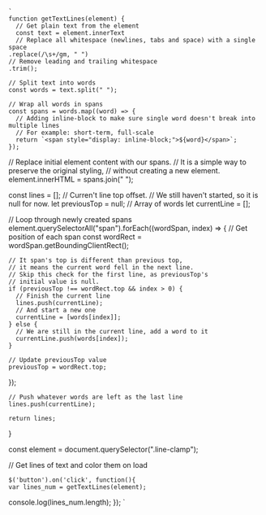     `
    function getTextLines(element) {
      // Get plain text from the element
      const text = element.innerText
      // Replace all whitespace (newlines, tabs and space) with a single space
    .replace(/\s+/gm, " ")
    // Remove leading and trailing whitespace
    .trim();

    // Split text into words
    const words = text.split(" ");

    // Wrap all words in spans
    const spans = words.map((word) => {
      // Adding inline-block to make sure single word doesn't break into multiple lines
      // For example: short-term, full-scale
      return `<span style="display: inline-block;">${word}</span>`;
    });

  // Replace initial element content with our spans.
  // It is a simple way to preserve the original styling,
  // without creating a new element.
  element.innerHTML = spans.join(" ");

  const lines = [];
  // Curren't line top offset.
  // We still haven't started, so it is null for now.
  let previousTop = null;
  // Array of words
  let currentLine = [];

  // Loop through newly created spans
  element.querySelectorAll("span").forEach((wordSpan, index) => {
    // Get position of each span
    const wordRect = wordSpan.getBoundingClientRect();

    // It span's top is different than previous top,
    // it means the current word fell in the next line.
    // Skip this check for the first line, as previousTop's
    // initial value is null.
    if (previousTop !== wordRect.top && index > 0) {
      // Finish the current line
      lines.push(currentLine);
      // And start a new one
      currentLine = [words[index]];
    } else {
      // We are still in the current line, add a word to it
      currentLine.push(words[index]);
    }

    // Update previousTop value
    previousTop = wordRect.top;
  });

    // Push whatever words are left as the last line
    lines.push(currentLine);

    return lines;
  }

   const element = document.querySelector(".line-clamp");

   // Get lines of text and color them on load

    $('button').on('click', function(){
    var lines_num = getTextLines(element);
   console.log(lines_num.length);
   });
`
